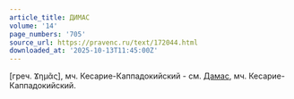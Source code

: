 ```yaml
---
article_title: ДИМАС
volume: '14'
page_numbers: '705'
source_url: https://pravenc.ru/text/172044.html
downloaded_at: '2025-10-13T11:45:00Z'
---
```


[греч. Ϫημᾶς], мч. Кесарие-Каппадокийский - см. [Дамас](https://pravenc.ru/text/Дамас.html), мч. Кесарие-Каппадокийский.
